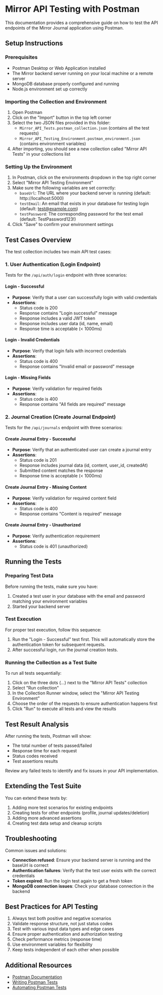 # Mirror API Testing with Postman

This documentation provides a comprehensive guide on how to test the API endpoints of the Mirror Journal application using Postman.

## Setup Instructions

### Prerequisites
- Postman Desktop or Web Application installed
- The Mirror backend server running on your local machine or a remote server
- MongoDB database properly configured and running
- Node.js environment set up correctly

### Importing the Collection and Environment

1. Open Postman
2. Click on the "Import" button in the top left corner
3. Select the two JSON files provided in this folder:
   - `Mirror_API_Tests.postman_collection.json` (contains all the test requests)
   - `Mirror_API_Testing_Environment.postman_environment.json` (contains environment variables)
4. After importing, you should see a new collection called "Mirror API Tests" in your collections list

### Setting Up the Environment

1. In Postman, click on the environments dropdown in the top right corner
2. Select "Mirror API Testing Environment"
3. Make sure the following variables are set correctly:
   - `baseUrl`: The URL where your backend server is running (default: http://localhost:5000)
   - `testEmail`: An email that exists in your database for testing login (default: test@example.com)
   - `testPassword`: The corresponding password for the test email (default: TestPassword123!)
4. Click "Save" to confirm your environment settings

## Test Cases Overview

The test collection includes two main API test cases:

### 1. User Authentication (Login Endpoint)

Tests for the `/api/auth/login` endpoint with three scenarios:

#### Login - Successful
- **Purpose**: Verify that a user can successfully login with valid credentials
- **Assertions**:
  - Status code is 200
  - Response contains "Login successful" message
  - Response includes a valid JWT token
  - Response includes user data (id, name, email)
  - Response time is acceptable (< 1000ms)

#### Login - Invalid Credentials
- **Purpose**: Verify that login fails with incorrect credentials
- **Assertions**:
  - Status code is 400
  - Response contains "Invalid email or password" message

#### Login - Missing Fields
- **Purpose**: Verify validation for required fields
- **Assertions**:
  - Status code is 400
  - Response contains "All fields are required" message

### 2. Journal Creation (Create Journal Endpoint)

Tests for the `/api/journals` endpoint with three scenarios:

#### Create Journal Entry - Successful
- **Purpose**: Verify that an authenticated user can create a journal entry
- **Assertions**:
  - Status code is 201
  - Response includes journal data (id, content, user_id, createdAt)
  - Submitted content matches the response
  - Response time is acceptable (< 1000ms)

#### Create Journal Entry - Missing Content
- **Purpose**: Verify validation for required content field
- **Assertions**:
  - Status code is 400
  - Response contains "Content is required" message

#### Create Journal Entry - Unauthorized
- **Purpose**: Verify authentication requirement
- **Assertions**:
  - Status code is 401 (unauthorized)

## Running the Tests

### Preparing Test Data

Before running the tests, make sure you have:

1. Created a test user in your database with the email and password matching your environment variables
2. Started your backend server

### Test Execution

For proper test execution, follow this sequence:

1. Run the "Login - Successful" test first. This will automatically store the authentication token for subsequent requests.
2. After successful login, run the journal creation tests.

### Running the Collection as a Test Suite

To run all tests sequentially:

1. Click on the three dots (...) next to the "Mirror API Tests" collection
2. Select "Run collection"
3. In the Collection Runner window, select the "Mirror API Testing Environment"
4. Choose the order of the requests to ensure authentication happens first
5. Click "Run" to execute all tests and view the results

## Test Result Analysis

After running the tests, Postman will show:

- The total number of tests passed/failed
- Response time for each request
- Status codes received
- Test assertions results

Review any failed tests to identify and fix issues in your API implementation.

## Extending the Test Suite

You can extend these tests by:

1. Adding more test scenarios for existing endpoints
2. Creating tests for other endpoints (profile, journal updates/deletion)
3. Adding more advanced assertions
4. Creating test data setup and cleanup scripts

## Troubleshooting

Common issues and solutions:

- **Connection refused**: Ensure your backend server is running and the baseUrl is correct
- **Authentication failures**: Verify that the test user exists with the correct credentials
- **Token expired**: Run the login test again to get a fresh token
- **MongoDB connection issues**: Check your database connection in the backend

## Best Practices for API Testing

1. Always test both positive and negative scenarios
2. Validate response structure, not just status codes
3. Test with various input data types and edge cases
4. Ensure proper authentication and authorization testing
5. Check performance metrics (response time)
6. Use environment variables for flexibility
7. Keep tests independent of each other when possible

## Additional Resources

- [Postman Documentation](https://learning.postman.com/docs/getting-started/introduction/)
- [Writing Postman Tests](https://learning.postman.com/docs/writing-scripts/test-scripts/)
- [Automating Postman Tests](https://learning.postman.com/docs/running-collections/using-newman-cli/command-line-integration-with-newman/)